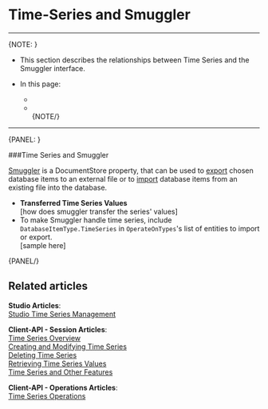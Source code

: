﻿# Time-Series and Smuggler
---

{NOTE: }

* This section describes the relationships between Time Series and the Smuggler interface.  

* In this page:  
  * []()  
  * []()  
{NOTE/}

---

{PANEL: }

###Time Series and Smuggler  

[Smuggler](../../../client-api/smuggler/what-is-smuggler) is a DocumentStore property, that can be used 
to [export](../../../client-api/smuggler/what-is-smuggler#databasesmugglerexportoptions) chosen 
database items to an external file or to [import](../../../client-api/smuggler/what-is-smuggler#databasesmugglerimportoptions) 
database items from an existing file into the database.  

* **Transferred Time Series Values**  
  [how does smuggler transfer the series' values]  
* To make Smuggler handle time series, include `DatabaseItemType.TimeSeries` in `OperateOnTypes`'s list of entities to import or export.  
  [sample here]  

{PANEL/}

## Related articles
**Studio Articles**:  
[Studio Time Series Management]()  

**Client-API - Session Articles**:  
[Time Series Overview]()  
[Creating and Modifying Time Series]()  
[Deleting Time Series]()  
[Retrieving Time Series Values]()  
[Time Series and Other Features]()  

**Client-API - Operations Articles**:  
[Time Series Operations]()  
